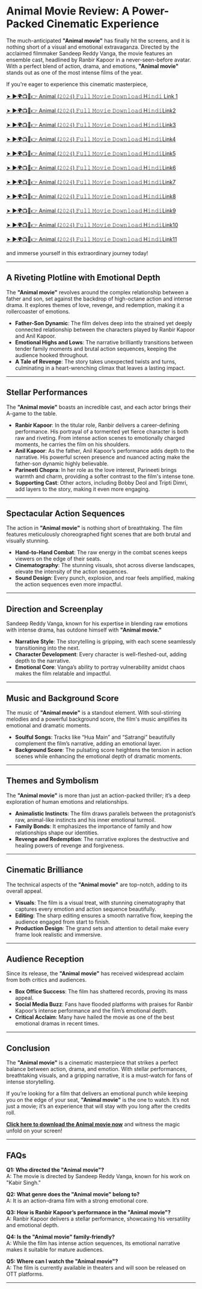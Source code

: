 # Animal Movie Review: A Power-Packed Cinematic Experience  

The much-anticipated **"Animal movie"** has finally hit the screens, and it is nothing short of a visual and emotional extravaganza. Directed by the acclaimed filmmaker Sandeep Reddy Vanga, the movie features an ensemble cast, headlined by Ranbir Kapoor in a never-seen-before avatar. With a perfect blend of action, drama, and emotions, **"Animal movie"** stands out as one of the most intense films of the year.  

If you're eager to experience this cinematic masterpiece, 

[➤ ►🌍📺📱👉 Animal (𝟸𝟶𝟸𝟺) 𝙵𝚞𝚕𝚕 𝙼𝚘𝚟𝚒𝚎 𝙳𝚘𝚠𝚗𝚕𝚘𝚊𝚍 H𝚒𝚗𝚍𝚒 Link 1](https://infodash.in/upcoming-ipo-list-2025/) 

[➤ ►🌍📺📱👉 Animal (𝟸𝟶𝟸𝟺) 𝙵𝚞𝚕𝚕 𝙼𝚘𝚟𝚒𝚎 𝙳𝚘𝚠𝚗𝚕𝚘𝚊𝚍 H𝚒𝚗𝚍𝚒Link2](https://infodash.in/upcoming-ipo-list-2025/)

[➤ ►🌍📺📱👉 Animal (𝟸𝟶𝟸𝟺) 𝙵𝚞𝚕𝚕 𝙼𝚘𝚟𝚒𝚎 𝙳𝚘𝚠𝚗𝚕𝚘𝚊𝚍 H𝚒𝚗𝚍𝚒Link3](https://infodash.in/upcoming-ipo-list-2025/)

[➤ ►🌍📺📱👉 Animal (𝟸𝟶𝟸𝟺) 𝙵𝚞𝚕𝚕 𝙼𝚘𝚟𝚒𝚎 𝙳𝚘𝚠𝚗𝚕𝚘𝚊𝚍 H𝚒𝚗𝚍𝚒Link4](https://infodash.in/upcoming-ipo-list-2025/)

[➤ ►🌍📺📱👉 Animal (𝟸𝟶𝟸𝟺) 𝙵𝚞𝚕𝚕 𝙼𝚘𝚟𝚒𝚎 𝙳𝚘𝚠𝚗𝚕𝚘𝚊𝚍 H𝚒𝚗𝚍𝚒Link5](https://infodash.in/upcoming-ipo-list-2025/)

[➤ ►🌍📺📱👉 Animal (𝟸𝟶𝟸𝟺) 𝙵𝚞𝚕𝚕 𝙼𝚘𝚟𝚒𝚎 𝙳𝚘𝚠𝚗𝚕𝚘𝚊𝚍 H𝚒𝚗𝚍𝚒Link6](https://infodash.in/upcoming-ipo-list-2025/)

[➤ ►🌍📺📱👉 Animal (𝟸𝟶𝟸𝟺) 𝙵𝚞𝚕𝚕 𝙼𝚘𝚟𝚒𝚎 𝙳𝚘𝚠𝚗𝚕𝚘𝚊𝚍 H𝚒𝚗𝚍𝚒Link7](https://infodash.in/upcoming-ipo-list-2025/)

[➤ ►🌍📺📱👉 Animal (𝟸𝟶𝟸𝟺) 𝙵𝚞𝚕𝚕 𝙼𝚘𝚟𝚒𝚎 𝙳𝚘𝚠𝚗𝚕𝚘𝚊𝚍 H𝚒𝚗𝚍𝚒Link8](https://infodash.in/upcoming-ipo-list-2025/)

[➤ ►🌍📺📱👉 Animal (𝟸𝟶𝟸𝟺) 𝙵𝚞𝚕𝚕 𝙼𝚘𝚟𝚒𝚎 𝙳𝚘𝚠𝚗𝚕𝚘𝚊𝚍 H𝚒𝚗𝚍𝚒Link9](https://infodash.in/upcoming-ipo-list-2025/)

[➤ ►🌍📺📱👉 Animal (𝟸𝟶𝟸𝟺) 𝙵𝚞𝚕𝚕 𝙼𝚘𝚟𝚒𝚎 𝙳𝚘𝚠𝚗𝚕𝚘𝚊𝚍 H𝚒𝚗𝚍𝚒Link10](https://infodash.in/upcoming-ipo-list-2025/)

[➤ ►🌍📺📱👉 Animal (𝟸𝟶𝟸𝟺) 𝙵𝚞𝚕𝚕 𝙼𝚘𝚟𝚒𝚎 𝙳𝚘𝚠𝚗𝚕𝚘𝚊𝚍 H𝚒𝚗𝚍𝚒Link11](https://infodash.in/upcoming-ipo-list-2025/)

and immerse yourself in this extraordinary journey today!  

---

## A Riveting Plotline with Emotional Depth  

The **"Animal movie"** revolves around the complex relationship between a father and son, set against the backdrop of high-octane action and intense drama. It explores themes of love, revenge, and redemption, making it a rollercoaster of emotions.  

- **Father-Son Dynamic**: The film delves deep into the strained yet deeply connected relationship between the characters played by Ranbir Kapoor and Anil Kapoor.  
- **Emotional Highs and Lows**: The narrative brilliantly transitions between tender family moments and brutal action sequences, keeping the audience hooked throughout.  
- **A Tale of Revenge**: The story takes unexpected twists and turns, culminating in a heart-wrenching climax that leaves a lasting impact.  

---

## Stellar Performances  

The **"Animal movie"** boasts an incredible cast, and each actor brings their A-game to the table.  

- **Ranbir Kapoor**: In the titular role, Ranbir delivers a career-defining performance. His portrayal of a tormented yet fierce character is both raw and riveting. From intense action scenes to emotionally charged moments, he carries the film on his shoulders.  
- **Anil Kapoor**: As the father, Anil Kapoor’s performance adds depth to the narrative. His powerful screen presence and nuanced acting make the father-son dynamic highly believable.  
- **Parineeti Chopra**: In her role as the love interest, Parineeti brings warmth and charm, providing a softer contrast to the film's intense tone.  
- **Supporting Cast**: Other actors, including Bobby Deol and Tripti Dimri, add layers to the story, making it even more engaging.  

---

## Spectacular Action Sequences  

The action in **"Animal movie"** is nothing short of breathtaking. The film features meticulously choreographed fight scenes that are both brutal and visually stunning.  

- **Hand-to-Hand Combat**: The raw energy in the combat scenes keeps viewers on the edge of their seats.  
- **Cinematography**: The stunning visuals, shot across diverse landscapes, elevate the intensity of the action sequences.  
- **Sound Design**: Every punch, explosion, and roar feels amplified, making the action sequences even more impactful.  

---

## Direction and Screenplay  

Sandeep Reddy Vanga, known for his expertise in blending raw emotions with intense drama, has outdone himself with **"Animal movie."**  

- **Narrative Style**: The storytelling is gripping, with each scene seamlessly transitioning into the next.  
- **Character Development**: Every character is well-fleshed-out, adding depth to the narrative.  
- **Emotional Core**: Vanga’s ability to portray vulnerability amidst chaos makes the film relatable and impactful.  

---

## Music and Background Score  

The music of **"Animal movie"** is a standout element. With soul-stirring melodies and a powerful background score, the film's music amplifies its emotional and dramatic moments.  

- **Soulful Songs**: Tracks like “Hua Main” and “Satrangi” beautifully complement the film’s narrative, adding an emotional layer.  
- **Background Score**: The pulsating score heightens the tension in action scenes while enhancing the emotional depth of dramatic moments.  

---

## Themes and Symbolism  

The **"Animal movie"** is more than just an action-packed thriller; it’s a deep exploration of human emotions and relationships.  

- **Animalistic Instincts**: The film draws parallels between the protagonist’s raw, animal-like instincts and his inner emotional turmoil.  
- **Family Bonds**: It emphasizes the importance of family and how relationships shape our identities.  
- **Revenge and Redemption**: The narrative explores the destructive and healing powers of revenge and forgiveness.  

---

## Cinematic Brilliance  

The technical aspects of the **"Animal movie"** are top-notch, adding to its overall appeal.  

- **Visuals**: The film is a visual treat, with stunning cinematography that captures every emotion and action sequence beautifully.  
- **Editing**: The sharp editing ensures a smooth narrative flow, keeping the audience engaged from start to finish.  
- **Production Design**: The grand sets and attention to detail make every frame look realistic and immersive.  

---

## Audience Reception  

Since its release, the **"Animal movie"** has received widespread acclaim from both critics and audiences.  

- **Box Office Success**: The film has shattered records, proving its mass appeal.  
- **Social Media Buzz**: Fans have flooded platforms with praises for Ranbir Kapoor’s intense performance and the film’s emotional depth.  
- **Critical Acclaim**: Many have hailed the movie as one of the best emotional dramas in recent times.  

---

## Conclusion  

The **"Animal movie"** is a cinematic masterpiece that strikes a perfect balance between action, drama, and emotion. With stellar performances, breathtaking visuals, and a gripping narrative, it is a must-watch for fans of intense storytelling.  

If you’re looking for a film that delivers an emotional punch while keeping you on the edge of your seat, **"Animal movie"** is the one to watch. It’s not just a movie; it’s an experience that will stay with you long after the credits roll.  

[**Click here to download the Animal movie now**](#) and witness the magic unfold on your screen!  

---

## FAQs  

**Q1: Who directed the "Animal movie"?**  
A: The movie is directed by Sandeep Reddy Vanga, known for his work on "Kabir Singh."  

**Q2: What genre does the "Animal movie" belong to?**  
A: It is an action-drama film with a strong emotional core.  

**Q3: How is Ranbir Kapoor’s performance in the "Animal movie"?**  
A: Ranbir Kapoor delivers a stellar performance, showcasing his versatility and emotional depth.  

**Q4: Is the "Animal movie" family-friendly?**  
A: While the film has intense action sequences, its emotional narrative makes it suitable for mature audiences.  

**Q5: Where can I watch the "Animal movie"?**  
A: The film is currently available in theaters and will soon be released on OTT platforms.  

---  
